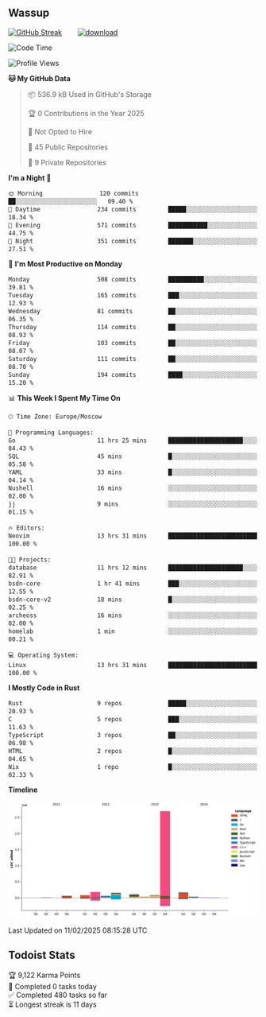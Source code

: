 ## Wassup

<!--
-->

[![GitHub Streak](http://github-readme-streak-stats.herokuapp.com?user=archeoss&theme=shades-of-purple&hide_border=true&date_format=j%20M%5B%20Y%5D)](https://git.io/streak-stats)&nbsp;&nbsp;&nbsp;&nbsp;&nbsp;&nbsp;&nbsp;&nbsp;[![download](https://user-images.githubusercontent.com/68448737/147796309-d8b65b1d-4dde-40d9-b03a-2b42aaa6cd43.jpeg)
](http://bmstu.ru/)

<!--START_SECTION:waka-->
![Code Time](http://img.shields.io/badge/Code%20Time-3%2C708%20hrs%2050%20mins-blue)

![Profile Views](http://img.shields.io/badge/Profile%20Views-0-blue)

**🐱 My GitHub Data** 

> 📦 536.9 kB Used in GitHub's Storage 
 > 
> 🏆 0 Contributions in the Year 2025
 > 
> 🚫 Not Opted to Hire
 > 
> 📜 45 Public Repositories 
 > 
> 🔑 9 Private Repositories 
 > 
**I'm a Night 🦉** 

```text
🌞 Morning                120 commits         ██░░░░░░░░░░░░░░░░░░░░░░░   09.40 % 
🌆 Daytime                234 commits         █████░░░░░░░░░░░░░░░░░░░░   18.34 % 
🌃 Evening                571 commits         ███████████░░░░░░░░░░░░░░   44.75 % 
🌙 Night                  351 commits         ███████░░░░░░░░░░░░░░░░░░   27.51 % 
```
📅 **I'm Most Productive on Monday** 

```text
Monday                   508 commits         ██████████░░░░░░░░░░░░░░░   39.81 % 
Tuesday                  165 commits         ███░░░░░░░░░░░░░░░░░░░░░░   12.93 % 
Wednesday                81 commits          ██░░░░░░░░░░░░░░░░░░░░░░░   06.35 % 
Thursday                 114 commits         ██░░░░░░░░░░░░░░░░░░░░░░░   08.93 % 
Friday                   103 commits         ██░░░░░░░░░░░░░░░░░░░░░░░   08.07 % 
Saturday                 111 commits         ██░░░░░░░░░░░░░░░░░░░░░░░   08.70 % 
Sunday                   194 commits         ████░░░░░░░░░░░░░░░░░░░░░   15.20 % 
```


📊 **This Week I Spent My Time On** 

```text
🕑︎ Time Zone: Europe/Moscow

💬 Programming Languages: 
Go                       11 hrs 25 mins      █████████████████████░░░░   84.43 % 
SQL                      45 mins             █░░░░░░░░░░░░░░░░░░░░░░░░   05.58 % 
YAML                     33 mins             █░░░░░░░░░░░░░░░░░░░░░░░░   04.14 % 
Nushell                  16 mins             ░░░░░░░░░░░░░░░░░░░░░░░░░   02.00 % 
jj                       9 mins              ░░░░░░░░░░░░░░░░░░░░░░░░░   01.15 % 

🔥 Editors: 
Neovim                   13 hrs 31 mins      █████████████████████████   100.00 % 

🐱‍💻 Projects: 
database                 11 hrs 12 mins      █████████████████████░░░░   82.91 % 
bsdn-core                1 hr 41 mins        ███░░░░░░░░░░░░░░░░░░░░░░   12.55 % 
bsdn-core-v2             18 mins             █░░░░░░░░░░░░░░░░░░░░░░░░   02.25 % 
archeoss                 16 mins             ░░░░░░░░░░░░░░░░░░░░░░░░░   02.00 % 
homelab                  1 min               ░░░░░░░░░░░░░░░░░░░░░░░░░   00.21 % 

💻 Operating System: 
Linux                    13 hrs 31 mins      █████████████████████████   100.00 % 
```

**I Mostly Code in Rust** 

```text
Rust                     9 repos             █████░░░░░░░░░░░░░░░░░░░░   20.93 % 
C                        5 repos             ███░░░░░░░░░░░░░░░░░░░░░░   11.63 % 
TypeScript               3 repos             ██░░░░░░░░░░░░░░░░░░░░░░░   06.98 % 
HTML                     2 repos             █░░░░░░░░░░░░░░░░░░░░░░░░   04.65 % 
Nix                      1 repo              █░░░░░░░░░░░░░░░░░░░░░░░░   02.33 % 
```



**Timeline**

![Lines of Code chart](https://raw.githubusercontent.com/archeoss/archeoss/master/assets/bar_graph.png)


 Last Updated on 11/02/2025 08:15:28 UTC
<!--END_SECTION:waka-->

## Todoist Stats

<!-- TODO-IST:START -->
🏆  9,122 Karma Points           
🌸  Completed 0 tasks today           
✅  Completed 480 tasks so far           
⏳  Longest streak is 11 days
<!-- TODO-IST:END -->
